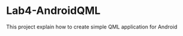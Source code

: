 Lab4-AndroidQML
===============

This project explain how to create simple QML application for Android